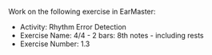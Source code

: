 Work on the following exercise in EarMaster:
- Activity: Rhythm Error Detection
- Exercise Name: 4/4 - 2 bars: 8th notes - including rests
- Exercise Number: 1.3
